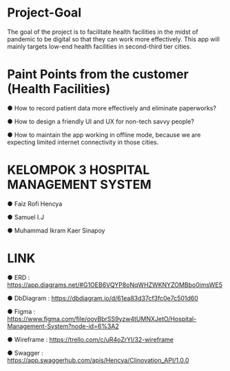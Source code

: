 # Project-Goal

The goal of the project is to facilitate health facilities in the midst of pandemic to be digital so that they can work more effectively. This app will mainly targets low-end health facilities in second-third tier cities.

# Paint Points from the customer (Health Facilities)

● How to record patient data more effectively and eliminate paperworks?

● How to design a friendly UI and UX for non-tech savvy people?

● How to maintain the app working in offline mode, because we are expecting limited internet connectivity in those cities.

# KELOMPOK 3 HOSPITAL MANAGEMENT SYSTEM

● Faiz Rofi Hencya

● Samuel I.J

● Muhammad Ikram Kaer Sinapoy

# LINK

● ERD : https://app.diagrams.net/#G1OEB6VQYP8oNqWHZWKNYZOMBbo0imsWE5

● DbDiagram : https://dbdiagram.io/d/61ea83d37cf3fc0e7c501d60

● Figma : https://www.figma.com/file/oovBbrSS9yzw4tUMNXJetO/Hospital-Management-System?node-id=6%3A2

● Wireframe : https://trello.com/c/uR4oZrYl/32-wireframe

● Swagger : https://app.swaggerhub.com/apis/Hencya/Clinovation_API/1.0.0
